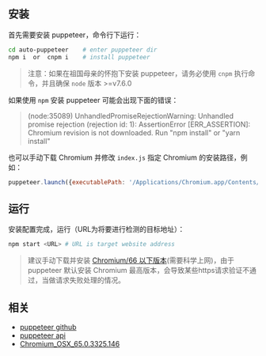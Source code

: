 ## 安装
首先需要安装 puppeteer，命令行下运行：
```bash
cd auto-puppeteer    # enter puppeteer dir
npm i  or  cnpm i    # install puppeteer
```
> 注意：如果在祖国母亲的怀抱下安装 puppeteer，请务必使用 `cnpm` 执行命令，并且确保 `node` 版本 >=v7.6.0

如果使用 `npm` 安装 puppeteer 可能会出现下面的错误：
> (node:35089) UnhandledPromiseRejectionWarning: Unhandled promise rejection (rejection id: 1): AssertionError [ERR_ASSERTION]: Chromium revision is not downloaded. Run "npm install" or "yarn install"

也可以手动下载 Chromium 并修改 `index.js` 指定 Chromium 的安装路径，例如：
```javascript
puppeteer.launch({executablePath: '/Applications/Chromium.app/Contents/MacOS/Chromium'})  // on MacOS
```
## 运行
安装配置完成，运行（URL为将要进行检测的目标地址）：
```bash
npm start <URL> # URL is target website address
```
> 建议手动下载并安装 [Chromium/66 以下版本](http://chromium.woolyss.com/#external-extension-installation)(需要科学上网)，由于 puppeteer 默认安装 Chromium 最高版本，会导致某些https请求验证不通过，当做请求失败处理的情况。
## 相关
- [puppeteer github](https://github.com/GoogleChrome/puppeteer/tree/v1.1.1)
- [puppeteer api](https://github.com/GoogleChrome/puppeteer/blob/v1.1.1/docs/api.md)
- [Chromium_OSX_65.0.3325.146](https://iweb.dl.sourceforge.net/project/osxportableapps/Chromium/Chromium_OSX_65.0.3325.146.dmg)



